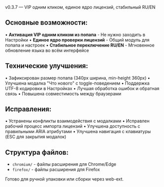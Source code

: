 v0.3.7 — VIP одним кликом, единое ядро лицензий, стабильный RU/EN

## Основные возможности:
• **Активация VIP одним кликом из попапа** - Не нужно заходить в Настройки
• **Единое ядро проверки лицензий** - Общий модуль для попапа и настроек
• **Стабильное переключение RU/EN** - Мгновенное обновление языка во всём интерфейсе

## Технические улучшения:
• Зафиксирован размер попапа (340px ширина, min-height 360px)
• Улучшена модалка "Что нового" с toggle-поведением
• Поддержка UTF-8 кодировки в Настройках
• Лучшая обработка ошибок и обратная связь
• Повышена совместимость между браузерами

## Исправления:
• Устранены конфликты взаимодействия с модалками
• Исправлен рабочий процесс импорта лицензий
• Улучшена доступность с правильными ARIA атрибутами
• Улучшена навигация с клавиатуры (ESC для закрытия модалок)

## Структура файлов:
- `chromium/` - файлы расширения для Chrome/Edge
- `firefox/` - файлы расширения для Firefox

Готово для ручной упаковки или сборки через web-ext.






























